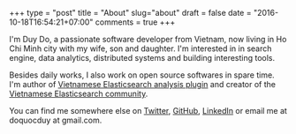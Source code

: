 +++
type = "post"
title = "About"
slug="about"
draft = false
date = "2016-10-18T16:54:21+07:00"
comments = true
+++

I'm Duy Do, a passionate software developer from Vietnam, now living in Ho Chi Minh city with my wife, son and daughter. I'm interested in in search engine, data analytics, distributed systems and building interesting tools.

Besides daily works, I also work on open source softwares in spare time. I'm author of [Vietnamese Elasticsearch analysis plugin](https://github.com/duydo/elasticsearch-analysis-vietnamese) and creator of the [Vietnamese Elasticsearch community](https://www.facebook.com/groups/elasticsearchvn/).

You can find me somewhere else on [Twitter](https://twitter.com/duydo), [GitHub](https://github.com/duydo), [LinkedIn](https://vn.linkedin.com/in/duydo) or email me at doquocduy at gmail.com.

